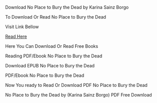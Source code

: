 Download No Place to Bury the Dead by Karina Sainz Borgo

To Download Or Read No Place to Bury the Dead

Visit Link Bellow

[Read Here](https://mobionlines.web.app/grinch/199793536-no-place-to-bury-the-dead)

Here You Can Download Or Read Free Books

Reading PDF/Ebook No Place to Bury the Dead

Download EPUB No Place to Bury the Dead

PDF/Ebook No Place to Bury the Dead

Now You ready to Read Or Download PDF No Place to Bury the Dead

No Place to Bury the Dead by (Karina Sainz Borgo) PDF Free Download
